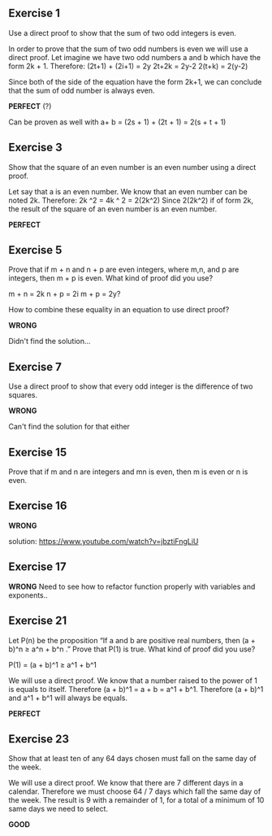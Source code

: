## Exercise 1

Use a direct proof to show that the sum of two odd integers is even.

In order to prove that the sum of two odd numbers is even we will use a direct proof. Let imagine we have two odd numbers a and b which have the form 2k + 1.
Therefore:
(2t+1) + (2i+1) = 2y
2t+2k = 2y-2
2(t+k) = 2(y-2)

Since both of the side of the equation have the form 2k+1, we can conclude that the sum of odd number is always even.

**PERFECT** (?)

Can be proven as well with a+ b = (2s + 1) + (2t + 1) = 2(s + t + 1)

## Exercise 3

Show that the square of an even number is an even number using a direct proof.

Let say that a is an even number. We know that an even number can be noted 2k. Therefore:
2k ^2 = 4k ^ 2 = 2(2k^2)
Since 2(2k^2) if of form 2k, the result of the square of an even number is an even number.

**PERFECT**

## Exercise 5

Prove that if m + n and n + p are even integers, where m,n, and p are integers, then m + p is even. What kind of proof did you use?

m + n = 2k
n + p = 2i
m + p = 2y?

How to combine these equality in an equation to use direct proof?


**WRONG** 

Didn't find the solution...

## Exercise 7

Use a direct proof to show that every odd integer is the difference of two squares.

**WRONG**

Can't find the solution for that either

## Exercise 15

Prove that if m and n are integers and mn is even, then m is even or n is even.

## Exercise 16

**WRONG**

solution: https://www.youtube.com/watch?v=jbztiFngLiU

## Exercise 17

**WRONG** Need to see how to refactor function properly with variables and exponents..

## Exercise 21

Let P(n) be the proposition “If a and b are positive real numbers, then (a + b)^n ≥ a^n + b^n .” Prove that P(1) is true. What kind of proof did you use?

P(1) = (a + b)^1 ≥ a^1 + b^1

We will use a direct proof. We know that a number raised to the power of 1 is equals to itself. Therefore (a + b)^1 = a + b = a^1 + b^1.
Therefore (a + b)^1 and a^1 + b^1 will always be equals.

**PERFECT**

## Exercise 23

Show that at least ten of any 64 days chosen must fall on the same day of the week.

We will use a direct proof. We know that there are 7 different days in a calendar. Therefore we must choose 64 / 7 days which fall the same day of the week. The result is 9 with a remainder of 1, for a total of a minimum of 10 same days we need to select.

**GOOD**
